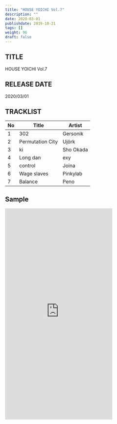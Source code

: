 ```yaml
---
title: "HOUSE YOICHI Vol.7"
description: ""
date: 2020-03-01
publishdate: 2019-10-21
tags: []
weight: 96
draft: false
---
```


## TITLE
HOUSE YOICHI Vol.7

## RELEASE DATE
2020/03/01

## TRACKLIST

No | Title | Artist
--- | --- | ---
1 | 302 | Gersonik
2 | Permutation City | Ujörk
3 | ki | Sho Okada
4 | Long dan | exy
5 | control | Joina
6 | Wage slaves | Pinkylab
7 | Balance | Peno

## Sample
<iframe style="border: 0; width: 350px; height: 687px;" src="https://bandcamp.com/EmbeddedPlayer/album=61680880/size=large/bgcol=ffffff/linkcol=0687f5/transparent=true/" seamless><a href="http://houseyoichi.bandcamp.com/album/house-yoichi-vol-7">HOUSE YOICHI Vol​​.​​7 by HOUSE YOICHI</a></iframe>